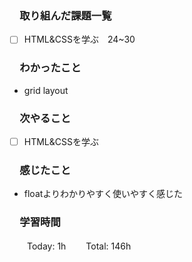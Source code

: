 ### 　取り組んだ課題一覧
- [ ] HTML&CSSを学ぶ　24~30
### 　わかったこと
* grid layout
### 　次やること
- [ ] HTML&CSSを学ぶ
### 　感じたこと
* floatよりわかりやすく使いやすく感じた
### 　学習時間
　　Today: 1h
　　Total: 146h
